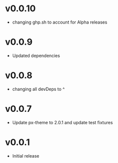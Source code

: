 v0.0.10
==================
* changing ghp.sh to account for Alpha releases

v0.0.9
==================
* Updated dependencies

v0.0.8
==================
* changing all devDeps to ^

v0.0.7
==================
* Update px-theme to 2.0.1 and update test fixtures

v0.0.1
==================
* Initial release
